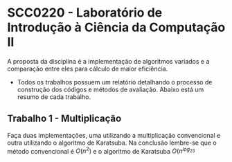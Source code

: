 # SCC0220 - Laboratório de Introdução à Ciência da Computação II
A proposta da disciplina é a implementação de algoritmos variados e a comparação entre eles para cálculo de maior eficiência.
- Todos os trabalhos possuem um relatório detalhando o processo de construção dos códigos e métodos de avaliação. Abaixo está um resumo de cada trabalho.

## Trabalho 1 - Multiplicação
Faça duas implementações, uma utilizando a multiplicação convencional e outra utilizando o algoritmo de Karatsuba. Na conclusão lembre-se que o método convencional é $O(n^{2})$ e o algoritmo de Karatsuba $O(n^{log_23}$


